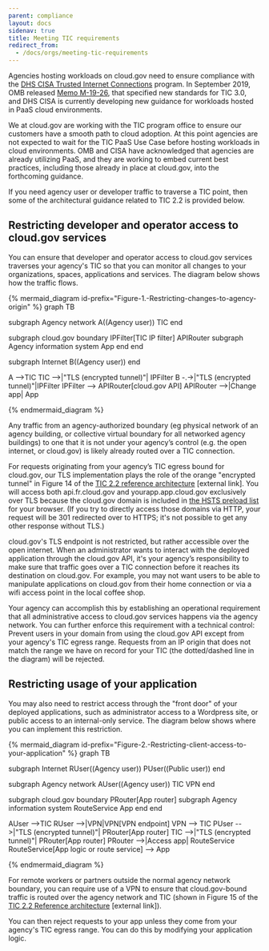 ```yaml
---
parent: compliance
layout: docs
sidenav: true
title: Meeting TIC requirements
redirect_from:
  - /docs/orgs/meeting-tic-requirements
---
```


Agencies hosting workloads on cloud.gov need to ensure compliance
with the [DHS CISA Trusted Internet
Connections](https://www.cisa.gov/tic-guidance)
program.  In September 2019, OMB released [Memo
M-19-26](https://www.whitehouse.gov/wp-content/uploads/2019/09/M-19-26.pdf),
that specified new standards for TIC 3.0, and DHS CISA is currently
developing new guidance for workloads hosted in PaaS cloud environments.

We at cloud.gov are working with the TIC program office to ensure
our customers have a smooth path to cloud adoption. At this point
agencies are not expected to wait for the TIC PaaS Use Case before
hosting workloads in cloud environments.  OMB and CISA have
acknowledged that agencies are already utilizing PaaS, and they are
working to embed current best practices, including those already
in place at cloud.gov, into the forthcoming guidance.

If you need agency user or developer traffic to traverse a TIC
point, then some of the architectural guidance related to TIC 2.2
is provided below.

## Restricting developer and operator access to cloud.gov services

You can ensure that developer and operator access to cloud.gov
services traverses your agency's TIC so that you can monitor all
changes to your organizations, spaces, applications and services.
The diagram below shows how the traffic flows.

{% mermaid_diagram id-prefix="Figure-1.-Restricting-changes-to-agency-origin" %}
graph TB

subgraph Agency network
  A((Agency user))
  TIC
end

subgraph cloud.gov boundary
  IPFilter[TIC IP filter]
  APIRouter
  subgraph Agency information system
    App
  end
end

subgraph Internet
  B((Agency user))
end

A -->TIC
TIC -->|"TLS (encrypted tunnel)"| IPFilter
B -.->|"TLS (encrypted tunnel)"|IPFilter
IPFilter --> APIRouter[cloud.gov API]
APIRouter -->|Change app| App

{% endmermaid_diagram %}

Any traffic from an agency-authorized boundary (eg physical network of an agency building, or collective virtual boundary for all networked agency buildings) to one that it is not under your agency’s control (e.g. the open internet, or cloud.gov) is likely already routed over a TIC connection.

For requests originating from your agency’s TIC egress bound for cloud.gov, our TLS implementation plays the role of the orange "encrypted tunnel" in Figure 14 of the [TIC 2.2 reference architecture](https://www.cisa.gov/sites/default/files/publications/TIC_Ref_Arch_v2.2_2017.pdf) [external link]. You will access both api.fr.cloud.gov and yourapp.app.cloud.gov exclusively over TLS because the cloud.gov domain is included in [the HSTS preload list](https://hstspreload.org/) for your browser. (If you try to directly access those domains via HTTP, your request will be 301 redirected over to HTTPS; it's not possible to get any other response without TLS.)

cloud.gov's TLS endpoint is not restricted, but rather accessible over the open internet. When an administrator wants to interact with the deployed application through the cloud.gov API, it's your agency’s responsibility to make sure that traffic goes over a TIC connection before it reaches its destination on cloud.gov. For example, you may not want users to be able to manipulate applications on cloud.gov from their home connection or via a wifi access point in the local coffee shop.

Your agency can accomplish this by establishing an operational requirement that all administrative access to cloud.gov services happens via the agency network. You can further enforce this requirement with a technical control: Prevent users in your domain from using the cloud.gov API except from your agency's TIC egress range. Requests from an IP origin that does not match the range we have on record for your TIC (the dotted/dashed line in the diagram) will be rejected.

## Restricting usage of your application

You may also need to restrict access through the "front door" of your deployed applications, such as administrator access to a Wordpress site, or public access to an internal-only service. The diagram below shows where you can implement this restriction.

{% mermaid_diagram id-prefix="Figure-2.-Restricting-client-access-to-your-application" %}
graph TB

subgraph Internet
  RUser((Agency user))
  PUser((Public user))
end

subgraph Agency network
  AUser((Agency user))
  TIC
  VPN
end

subgraph cloud.gov boundary
  PRouter[App router]
  subgraph Agency information system
    RouteService
    App
  end
end

AUser -->TIC
RUser -->|VPN|VPN[VPN endpoint]
VPN --> TIC
PUser -->|"TLS (encrypted tunnel)"| PRouter[App router]
TIC -->|"TLS (encrypted tunnel)"| PRouter[App router]
PRouter -->|Access app| RouteService
RouteService[App logic or route service] --> App

{% endmermaid_diagram %}

For remote workers or partners outside the normal agency network boundary, you can require use of a VPN to ensure that cloud.gov-bound traffic is routed over the agency network and TIC (shown in Figure 15 of the [TIC 2.2 Reference architecture](https://www.cisa.gov/sites/default/files/publications/TIC_Ref_Arch_v2.2_2017.pdf) [external link]).

You can then reject requests to your app unless they come from your agency's TIC egress range. You can do this by modifying your application logic.
